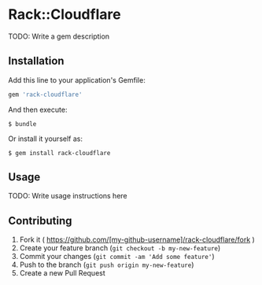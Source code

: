# Rack::Cloudflare

TODO: Write a gem description

## Installation

Add this line to your application's Gemfile:

```ruby
gem 'rack-cloudflare'
```

And then execute:

    $ bundle

Or install it yourself as:

    $ gem install rack-cloudflare

## Usage

TODO: Write usage instructions here

## Contributing

1. Fork it ( https://github.com/[my-github-username]/rack-cloudflare/fork )
2. Create your feature branch (`git checkout -b my-new-feature`)
3. Commit your changes (`git commit -am 'Add some feature'`)
4. Push to the branch (`git push origin my-new-feature`)
5. Create a new Pull Request
